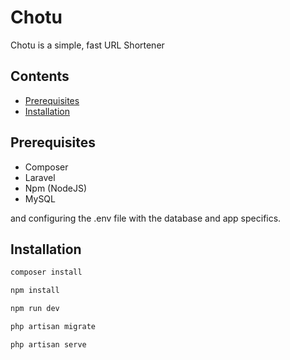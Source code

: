 # Chotu 
Chotu is a simple, fast URL Shortener


## Contents  
  - [Prerequisites](#prerequisites)
  - [Installation](#installation)


## Prerequisites
- Composer
- Laravel 
- Npm (NodeJS) 
- MySQL 

and configuring the .env file with the database and app specifics.

## Installation 
```bash
composer install 
```
```bash
npm install  
```
```bash
npm run dev   
```
```bash
php artisan migrate    
```
```bash
php artisan serve    
```

